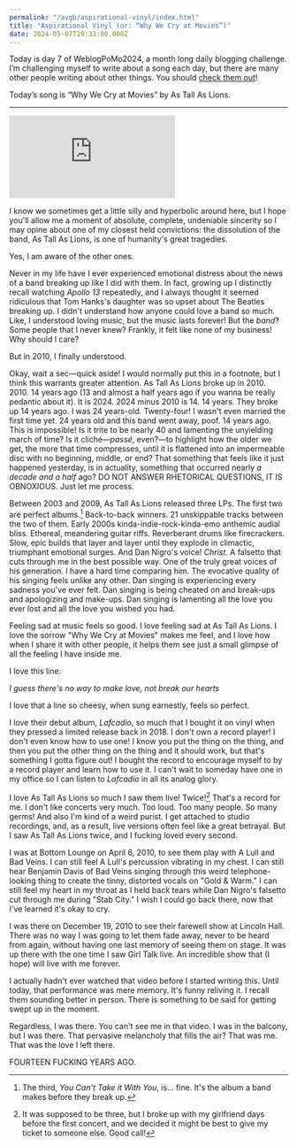 ```yaml
---
permalink: "/avgb/aspirational-vinyl/index.html"
title: "Aspirational Vinyl (or: “Why We Cry at Movies”)"
date: 2024-05-07T19:33:00.000Z
---
```


Today is day 7 of WeblogPoMo2024, a month long daily blogging challenge. I’m challenging myself to write about a song each day, but there are many other people writing about other things. You should [check them out](https://weblog.anniegreens.lol/weblog-posting-month-2024/participators)!

Today’s song is “Why We Cry at Movies” by As Tall As Lions.

* * *
<iframe class="youtube" src="https://www.youtube.com/embed/4lbZdIGog7M?si=HRy_9MCcWxi3JjQj" title="YouTube video player" frameborder="0" allow="accelerometer; autoplay; clipboard-write; encrypted-media; gyroscope; picture-in-picture; web-share" referrerpolicy="strict-origin-when-cross-origin" allowfullscreen></iframe>

I know we sometimes get a little silly and hyperbolic around here, but I hope you'll allow me a moment of absolute, complete, undeniable sincerity so I may opine about one of my closest held convictions: the dissolution of the band, As Tall As Lions, is one of humanity's great tragedies. 

Yes, I am aware of the other ones.

Never in my life have I ever experienced emotional distress about the news of a band breaking up like I did with them. In fact, growing up I distinctly recall watching _Apollo 13_ repeatedly, and I always thought it seemed ridiculous that Tom Hanks's daughter was so upset about The Beatles breaking up. I didn't understand how anyone could love a band so much. Like, I understood loving music, but the music lasts forever! But the _band_? Some people that I never knew? Frankly, it felt like none of my business! Why should I care?

But in 2010, I finally understood.

Okay, wait a sec—quick aside! I would normally put this in a footnote, but I think this warrants greater attention. As Tall As Lions broke up in 2010. 2010. 14 years ago (13 and almost a half years ago if you wanna be really pedantic about it). It is 2024. 2024 minus 2010 is 14. 14 years. They broke up 14 years ago. I was 24 years-old. Twenty-four! I wasn't even married the first time yet. 24 years old and this band went away, poof. 14 years ago. This is impossible! Is it trite to be nearly 40 and lamenting the unyielding march of time? Is it cliché—_passé_, even?—to highlight how the older we get, the more that time compresses, until it is flattened into an impermeable disc with no beginning, middle, or end? That something that feels like it just happened yesterday, is in actuality, something that occurred nearly _a decade and a half_ ago? DO NOT ANSWER RHETORICAL QUESTIONS, IT IS OBNOXIOUS. Just let me process.

Between 2003 and 2009, As Tall As Lions released three LPs. The first two are perfect albums.[^1] Back-to-back winners. 21 unskippable tracks between the two of them. Early 2000s kinda-indie-rock-kinda-emo anthemic audial bliss. Ethereal, meandering guitar riffs. Reverberant drums like firecrackers. Slow, epic builds that layer and layer until they explode in climactic, triumphant emotional surges. And Dan Nigro's voice! _Christ._ A falsetto that cuts through me in the best possible way. One of the truly great voices of his generation. I have a hard time comparing him. The evocative quality of his singing feels unlike any other. Dan singing is experiencing every sadness you've ever felt. Dan singing is being cheated on and break-ups and apologizing and make-ups. Dan singing is lamenting all the love you ever lost and all the love you wished you had.

Feeling sad at music feels so good. I love feeling sad at As Tall As Lions. I love the sorrow "Why We Cry at Movies" makes me feel, and I love how when I share it with other people, it helps them see just a small glimpse of all the feeling I have inside me.

I love this line:

_I guess there's no way to make love, not break our hearts_

I love that a line so cheesy, when sung earnestly, feels so perfect.

I love their debut album, _Lafcadio_, so much that I bought it on vinyl when they pressed a limited release back in 2018. I don't own a record player! I don't even know how to use one! I know you put the thing on the thing, and then you put the other thing on the thing and it should work, but that's something I gotta figure out! I bought the record to encourage myself to by a record player and learn how to use it. I can't wait to someday have one in my office so I can listen to _Lafcadio_ in all its analog glory.

I love As Tall As Lions so much I saw them live! Twice![^2] That's a record for me. I don't like concerts very much. Too loud. Too many people. So many germs! And also I'm kind of a weird purist. I get attached to studio recordings, and, as a result, live versions often feel like a great betrayal. But I saw As Tall As Lions twice, and I fucking loved every second.

I was at Bottom Lounge on April 6, 2010, to see them play with A Lull and Bad Veins. I can still feel A Lull's percussion vibrating in my chest. I can still hear Benjamin Davis of Bad Veins singing through this weird telephone-looking thing to create the tinny, distorted vocals on "Gold & Warm." I can still feel my heart in my throat as I held back tears while Dan Nigro's falsetto cut through me during "Stab City." I wish I could go back there, now that I've learned it's okay to cry.

I was there on December 19, 2010 to see their farewell show at Lincoln Hall. There was no way I was going to let them fade away, never to be heard from again, without having one last memory of seeing them on stage. It was up there with the one time I saw Girl Talk live. An incredible show that (I hope) will live with me forever.

I actually hadn't ever watched that video before I started writing this. Until today, that performance was mere memory. It's funny reliving it. I recall them sounding better in person. There is something to be said for getting swept up in the moment.

Regardless, I was there. You can't see me in that video. I was in the balcony, but I was there. That pervasive melancholy that fills the air? That was me. That was the love I left there.

FOURTEEN FUCKING YEARS AGO.


[^1]: The third, _You Can't Take it With You_, is... fine. It's the album a band makes before they break up.  
  
[^2]: It was supposed to be three, but I broke up with my girlfriend days before the first concert, and we decided it might be best to give my ticket to someone else. Good call!

